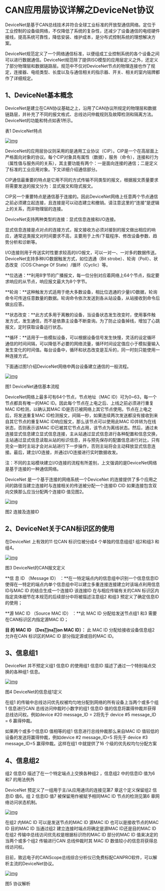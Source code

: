 # CAN应用层协议详解之DeviceNet协议

DeviceNet是基于CAN总线技术并符合全球工业标准的开放型通信网络。定位于工业控制的设备级网络，不仅降低了系统的复杂性，还减少了设备通信的电缆硬件接线，提高系统可靠性，降低安装、维护成本，是分布式控制系统的理想解决方案。

DeviceNet规范定义了一个网络通信标准，以便组成工业控制系统的各个设备之间可以进行数据通信。DeviceNet规范除了提供ISO模型的应用层定义之外，还定义了部分物理层和数据链路层。规范中不仅对DeviceNet节点的物理连接也作了规定，连接器、电缆类型、长度以及与通信相关的指示器、开关、相关的室内铭牌都作了详细规定。

## 1、DeviceNet基本概念

DeviceNet是建立在CAN协议基础之上，沿用了CAN协议所规定的物理层和数据链路层，并补充了不同的报文格式、总线访问仲裁规则及故障检测和隔离方法。DeviceNet的功能和特点如表1所示。

表1 DeviceNet特点

[![img](http://www.elecfans.com/uploads/allimg/170412/825709-1F4121J102134.jpg)](http://www.elecfans.com/uploads/allimg/170412/825709-1F4121J102134.jpg)

DeviceNet的应用层协议则采用的是通用工业协议（CIP）。CIP是一个在高层面上严格面向对象的协议。每个CIP对象具有属性（数据），服务（命令），连接和行为（属性值与服务间的关系），其主要功能有两个：一是面向连接的通信；二是定义了标准的工业应用对象。下文详细介绍通信部分。

CIP通信最重要的特点是它用不同的方式传输不同类型的报文，根据报文质量要求将需要发送的报文分为：显式报文和隐式报文。

CIP另一个重要特点是通信基于连接的。因此DeviceNet网络上任意两个节点通信之前必须建立起连接，且连接是可以动态建立和撤销。请注意这里的“连接”是逻辑上的关系，而非物理层的连接。

DeviceNet支持两种类型的连接：显式信息连接和I/O连接。

显式信息连接是点对点的连接方式，报文接收方必须对接到的报文做出相应的响应，通常这类报文对时间要求不高，主要用于上传/下载程序、修改设备参数、趋势分析和诊断等。

I/O连接则用于传送实时性要求较高的I/O报文，可以一对一、一对多的数据传送。DeviceNet支持多种I/O数据触发方式，如位选通（Bit strobe）、轮询（Poll）、状态改变（COS:Change Of State）/循环（Cyclic）等。

**位选通：**利用8字节的广播报文，每一位分别对应着网络上64个节点，指定要求响应的从节点，响应报文最大为8个字节。

**轮询：**这种触发方式适用于绝大多数设备，相比位选通的少量I/O数据，轮询命令可传送任意数量的数据。轮询命令依次发送到各从站设备，从站接收到命令后做出应答。

**状态改变：**此方式多用于离散的设备，当设备状态发生改变时，使用事件触发方式，发生通信，而不是依靠主设备不断查询。为了防止设备掉线，增加了心跳报文，定时获取设备运行状态。

**循环：**适用于一些模拟设备，可以根据设备信号发生快慢，灵活的设定循环通信的时间间隔，可以降低不必要的网络流量，循环时间设定值应小于模拟量输入发生变化的时间值。每台设备中，循环和状态改变是互斥的，同一时刻只能使用一种连接方式。

下面通过图1介绍DeviceNet网络中两台设备建立通信的一般流程。

[![img](http://www.elecfans.com/uploads/allimg/170412/825709-1F4121J114Z3.png)](http://www.elecfans.com/uploads/allimg/170412/825709-1F4121J114Z3.png)

图1 DeviceNet通信基本流程

DeviceNet网络上最多可有64个节点，节点地址（MAC ID）可为0~63，每一个节点都具有唯一的MAC ID。因此每个节点在上电之后、上线之前必须进行重复MAC ID检测，以确认其MAC ID是否已被网络上其它节点使用。节点在上电之后，将发送重复MAC ID检测报文，间隔一秒，如果连续两次发送都没有接收到来自其它节点的重复MAC ID响应报文，那么该节点可以使用此MAC ID并转为在线状态，否则表示该MAC ID已被其它节点占用，该节点为离线状态。然后，通过未连接显式信息建立显式信息连接，主从站通过显式信息进行各种配置和信息交换，主站通过显式信息读取从站的标识信息，并与预先保存的配置信息进行对比，只有完全一致时主站才会对从站进行下一步操作，否则主站将会主动释放显式信息连接。最后，建立I/O连接，并通过I/O连接进行实时数据收发。

注：不同的主站模块建立I/O连接的流程有所差别，上文强调的是DeviceNet网络是基于连接的一种通信网络。

DeviceNet 是一个基于连接的网络系统一个DeviceNet 的连接提供了多个应用之间的路径当建立连接时与连接相关的传送被分配一个连接ID CID 如果连接包含双向交换那么应当分配两个连接ID 值见图2。

[![img](http://www.elecfans.com/uploads/allimg/170412/825709-1F4121J130622.jpg)](http://www.elecfans.com/uploads/allimg/170412/825709-1F4121J130622.jpg)

图2 连接及连接ID

## 2、DeviceNet关于CAN标识区的使用

在DeviceNet 上有效的11 位CAN 标识位被分成4 个单独的信息组组1 组2和组3 和组4。

[![img](http://www.elecfans.com/uploads/allimg/170412/825709-1F4121J143140.jpg)](http://www.elecfans.com/uploads/allimg/170412/825709-1F4121J143140.jpg)

图3 DeviceNet的CAN报文定义

**信 息 ID （Message ID） ：**在一特定端点内的信息组中识别一个信息信息ID 使得在一特定的端点内单个信息组中可以建立多重连接连接建立时该端点利用信息ID与MAC ID 的结合生成一个连接ID 该连接ID 在与相应传输有关的CAN 标识区内指定具体细节在本规范的后续部分中将被描述注意组2 和组3 预定义了确定信息ID 的使用；

**源 MAC ID （Source MAC ID） ：**此 MAC ID 分配给发送节点组1 和3 需要在CAN标识区内指定源MAC ID；

**目 的 MAC ID （Des[TI](http://bbs.elecfans.com/zhuti_715_1.html)na[TI](http://bbs.elecfans.com/zhuti_715_1.html)on MAC ID）：** 此 MAC ID 分配给接收设备信息组2 允许在CAN 标识区的MAC ID 部分指定源或目的MAC ID。

## 3、信息组1

DeviceNet 并不预定义组1 信息ID 的使用组1 信息ID 描述了通过一个特别端点交换的各种组1 信息。

[![img](http://www.elecfans.com/uploads/allimg/170412/825709-1F4121J155517.jpg)](http://www.elecfans.com/uploads/allimg/170412/825709-1F4121J155517.jpg)

图4 DeviceNet的信息组1定义

在组1 的传输中总线访问优先权被均匀地分配到网络的所有设备上当两个或多个组1 信息进行CAN 总线访问仲裁时小数字的组1 信息ID 值的信息将赢得仲裁并获得总线访问权。例如device #20 message_ID = 2将先于 device #5 message_ID = 6 赢得仲裁。

如果两个或多个信息ID 值相等的组1 信息进行总线仲裁那么来自MAC ID 值较低的设备的发送将赢得仲裁，例如device #2 message_ID=5 将先于 device #3 message_ID=5 赢得仲裁。这样在组1 中就提供了16 个级的优先权均匀分配方案

## 4、信息组2

组2 信息ID 描述了在一个特定端点上交换各种组2 ，信息组2 中的信息ID 值为6 和7 的用法例外

DeviceNet 预定义了一组用于主/从应用通讯的连接见第7 章这个定义保留组2 信息ID 值6。组 2 信息ID 值7 被保留用作被赋予相同MAC ID 节点的检测见第6 章网络访问状态机制。

[![img](http://www.elecfans.com/uploads/allimg/170412/825709-1F4121J20U42.jpg)](http://www.elecfans.com/uploads/allimg/170412/825709-1F4121J20U42.jpg)

在组2 内MAC ID 可以是发送节点的MAC ID 源MAC ID 也可以是接收节点的MAC ID 目的MAC ID 当通过组2 建立连接时端点将确定是源MAC ID还是目的MAC ID在组2 传输中总线访问优先权是根据标识符的MAC ID 部分的MAC ID 值来决定的当两个或多个组2 传输进行CAN 总线仲裁时其 MAC ID 数值较小的信息将获得总线访问权。

目前，致远电子的CANScope总线综合分析仪已免费标配CANPRO软件，可以解析主流的DeviceNet协议。

[![img](http://www.elecfans.com/uploads/allimg/170412/825709-1F4121J2325C.png)](http://www.elecfans.com/uploads/allimg/170412/825709-1F4121J2325C.png)

图5 协议解析

